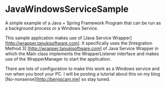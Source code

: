 JavaWindowsServiceSample
========================

A simple example of a Java + Spring Framework Program that can be run as a background process or a Windows Service.

This sample application makes use of [Java Service Wrapper] [http://wrapper.tanukisoftware.com]. It specifically uses the [Integration Method 3] [http://wrapper.tanukisoftware.com] of Java Service Wrapper in which the Main class implements the WrapperListener interface and makes use of the WrapperManager to start the application.

There are lots of configuration to make this work as a Windows service and run when you boot your PC. I will be posting a tutorial about this on my blog [No-nonsense][http://benjsicam.me] so stay tuned.
